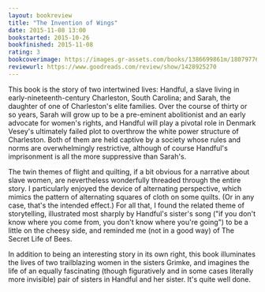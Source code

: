 ```yaml
---
layout: bookreview
title: "The Invention of Wings"
date: 2015-11-08 13:00
bookstarted: 2015-10-26
bookfinished: 2015-11-08
rating: 3
bookcoverimage: https://images.gr-assets.com/books/1386699861m/18079776.jpg
reviewurl: https://www.goodreads.com/review/show/1428925270
---
```


This book is the story of two intertwined lives: Handful, a slave living in early-nineteenth-century Charleston, South Carolina; and Sarah, the daughter of one of Charleston's elite families. Over the course of thirty or so years, Sarah will grow up to be a pre-eminent abolitionist and an early advocate for women's rights, and Handful will play a pivotal role in Denmark Vesey's ultimately failed plot to overthrow the white power structure of Charleston. Both of them are held captive by a society whose rules and norms are overwhelmingly restrictive, although of course Handful's imprisonment is all the more suppressive than Sarah's.



The twin themes of flight and quilting, if a bit obvious for a narrative about slave women, are nevertheless wonderfully threaded through the entire story. I particularly enjoyed the device of alternating perspective, which mimics the pattern of alternating squares of cloth on some quilts. (Or in any case, that's the intended effect.) For all that, I found the related theme of storytelling, illustrated most sharply by Handful's sister's song ("if you don't know where you come from, you don't know where you're going") to be a little on the cheesy side, and reminded me (not in a good way) of The Secret Life of Bees.



In addition to being an interesting story in its own right, this book illuminates the lives of two trailblazing women in the sisters Grimke, and imagines the life of an equally fascinating (though figuratively and in some cases literally more invisible) pair of sisters in Handful and her sister. It's quite well done.